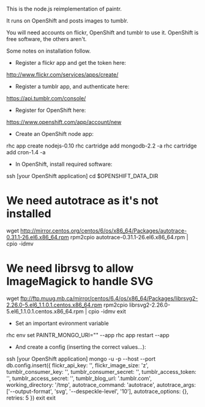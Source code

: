 This is the node.js reimplementation of paintr.

It runs on OpenShift and posts images to tumblr. 

You will need accounts on flickr, OpenShift and tumblr to use it.
OpenShift is free software, the others aren't.

Some notes on installation follow.


* Register a flickr app and get the token here:

http://www.flickr.com/services/apps/create/


* Register a tumblr app, and authenticate here:

https://api.tumblr.com/console/


* Register for OpenShift here:

https://www.openshift.com/app/account/new


* Create an OpenShift node app:

rhc app create <appname> nodejs-0.10
rhc cartridge add mongodb-2.2 -a <appname>
rhc cartridge add cron-1.4 -a <appname>


* In OpenShift, install required software:

ssh [your OpenShift application]
cd $OPENSHIFT_DATA_DIR
# We need autotrace as it's not installed
wget http://mirror.centos.org/centos/6/os/x86_64/Packages/autotrace-0.31.1-26.el6.x86_64.rpm
rpm2cpio autotrace-0.31.1-26.el6.x86_64.rpm | cpio -idmv
# We need librsvg to allow ImageMagick to handle SVG
wget ftp://ftp.muug.mb.ca/mirror/centos/6.4/os/x86_64/Packages/librsvg2-2.26.0-5.el6_1.1.0.1.centos.x86_64.rpm
rpm2cpio librsvg2-2.26.0-5.el6_1.1.0.1.centos.x86_64.rpm | cpio -idmv
exit


* Set an important evironment variable

rhc env set PAINTR_MONGO_URI="<db-uri>" --app <appname>
rhc app restart --app <appname>


* And create a config (inserting the correct values...):

ssh [your OpenShift application]
mongo -u <username> -p <password> --host <host-ip> --port <port> <db-name>
db.config.insert({
  flickr_api_key: '',
  flickr_image_size: 'z',
  tumblr_consumer_key: '',
  tumblr_consumer_secret: '',
  tumblr_access_token: '',
  tumblr_access_secret: '',
  tumblr_blog_url: '.tumblr.com',
  working_directory: '/tmp',
  autotrace_command: 'autotrace',
  autotrace_args: ['--output-format', 'svg',
				   '--despeckle-level',  '10'],
  autotrace_options: {},
  retries: 5
})
exit
exit
